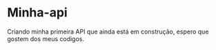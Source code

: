 # Minha-api
Criando minha primeira API que ainda está em construção, espero que gostem dos meus codigos.
